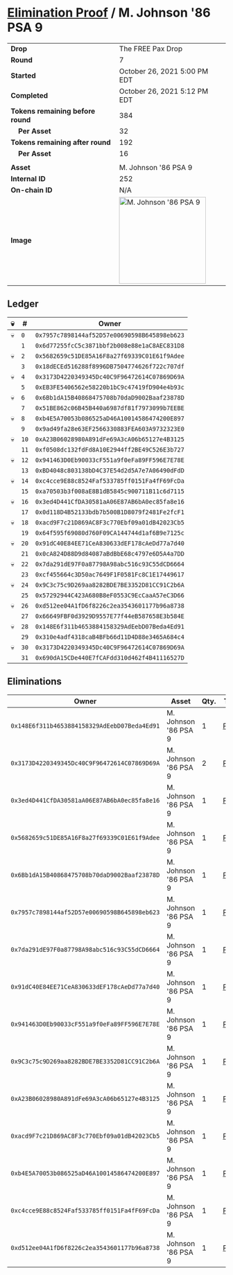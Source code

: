# [Elimination Proof](./readme.md) / M. Johnson &#039;86 PSA 9

|||
|---|---|
| **Drop** | The FREE Pax Drop |
| **Round** | 7 |
| **Started** | October 26, 2021 5:00 PM EDT |
| **Completed** | October 26, 2021 5:12 PM EDT |
| **Tokens remaining before round** | 384 |
| **&nbsp;&nbsp;&nbsp;&nbsp;Per Asset** | 32 |
| **Tokens remaining after round** | 192 |
| **&nbsp;&nbsp;&nbsp;&nbsp;Per Asset** | 16 |
| | |
| **Asset** | M. Johnson &#039;86 PSA 9 |
| **Internal ID** | 252 |
| **On-chain ID** | N/A |
| **Image** | <img src="https://tcdn.blokpax.com/94aa4804-2e32-46e1-81b9-081bd67f276d/7a7b5a53110dcd2f79ca756d974c7b022a36a8a030e91ed64e96b1ac814ee851.jpg" height="200" alt="M. Johnson &#039;86 PSA 9" /> |

## Ledger

| 💀 | # | Owner |
| --- | --- | --- |
| 💀 | `0` | `0x7957c7898144af52D57e00690598B645898eb623` |
|  | `1` | `0x6d77255fcC5c3871bbf2b008e88e1aC8AEC831D8` |
| 💀 | `2` | `0x5682659c51DE85A16F8a27f69339C01E61f9Adee` |
|  | `3` | `0x18dECEd516288f8996DB7504774626f722c707df` |
| 💀 | `4` | `0x3173D4220349345Dc40C9F96472614C07869D69A` |
|  | `5` | `0xEB3FE5406562e58220b1bC9c47419fD904e4b93c` |
| 💀 | `6` | `0x6Bb1dA15B40868475708b70daD9002Baaf23878D` |
|  | `7` | `0x51BE862c06B45B440a6987df81f7973099b7EEBE` |
| 💀 | `8` | `0xb4E5A70053b086525aD46A10014586474200E897` |
|  | `9` | `0x9ad49fa28e63EF2566330883FEA603A9732323E0` |
| 💀 | `10` | `0xA23B06028980A891dFe69A3cA06b65127e4B3125` |
|  | `11` | `0xf0508dc132fdFd8A10E2944ff2BE49C526E3b727` |
| 💀 | `12` | `0x941463D0Eb90033cF551a9f0eFa89FF596E7E78E` |
|  | `13` | `0xBD4048c803138bD4C37E54d2d5A7e7A06490dFdD` |
| 💀 | `14` | `0xc4cce9E88c8524Faf533785ff0151Fa4fF69FcDa` |
|  | `15` | `0xa70503b3f008aE8B1dB5845c900711B11c6d7115` |
| 💀 | `16` | `0x3ed4D441CfDA30581aA06E87AB6bA0ec85fa8e16` |
|  | `17` | `0x0d118D4B52133bdb7b500B1D8079f2481Fe2fcF1` |
| 💀 | `18` | `0xacd9F7c21D869AC8F3c770Ebf09a01dB42023Cb5` |
|  | `19` | `0x64f595f69080d760F09CA144744d1af6B9e7125c` |
| 💀 | `20` | `0x91dC40E84EE71CeA830633dEF178cAeDd77a7d40` |
|  | `21` | `0x0cA824D88D9d84087aBdBbE68c4797e6D5A4a7DD` |
| 💀 | `22` | `0x7da291dE97F0a87798A98abc516c93C55dCD6664` |
|  | `23` | `0xcf455664c3D50ac7649F1F0581Fc8C1E17449617` |
| 💀 | `24` | `0x9C3c75c9D269aa8282BDE7BE3352D81CC91C2b6A` |
|  | `25` | `0x57292944C423A680B8eF0553C9EcCaaA57eC3D66` |
| 💀 | `26` | `0xd512ee04A1fD6f8226c2ea3543601177b96a8738` |
|  | `27` | `0x66649FBF0d3929D9557E77f44eB587658E3b584E` |
| 💀 | `28` | `0x148E6f311b4653884158329AdEebD07Beda4Ed91` |
|  | `29` | `0x310e4adf4318caB4BFb66d11D4D88e3465A684c4` |
| 💀 | `30` | `0x3173D4220349345Dc40C9F96472614C07869D69A` |
|  | `31` | `0x690dA15CDe440E7fCAFdd310d462f4B41116527D` |


## Eliminations

| Owner | Asset | Qty. | Transaction |
| --- | --- | --- | --- |
| `0x148E6f311b4653884158329AdEebD07Beda4Ed91` | M. Johnson '86 PSA 9 | 1 | [Polygonscan](https://polygonscan.com/tx/0xda05b2b409bb2b1a1e23d1f3e799f3d3239cbc06267d6a60413751051c70e1d3) |
| `0x3173D4220349345Dc40C9F96472614C07869D69A` | M. Johnson '86 PSA 9 | 2 | [Polygonscan](https://polygonscan.com/tx/0x3534b6a84b45745146f52775b2aa9789ad44f841245388fcd82a00da18506362) |
| `0x3ed4D441CfDA30581aA06E87AB6bA0ec85fa8e16` | M. Johnson '86 PSA 9 | 1 | [Polygonscan](https://polygonscan.com/tx/0x562bc385e3f70f10c08d337ddea1e20b8b54721cec2651e97f605c275437ab10) |
| `0x5682659c51DE85A16F8a27f69339C01E61f9Adee` | M. Johnson '86 PSA 9 | 1 | [Polygonscan](https://polygonscan.com/tx/0xc4e247a01baa28350174c0c20a85d6b3bd7e29025792d4e36b88f22e0088ea35) |
| `0x6Bb1dA15B40868475708b70daD9002Baaf23878D` | M. Johnson '86 PSA 9 | 1 | [Polygonscan](https://polygonscan.com/tx/0x872f49a0911cc97f03d2d1347f046742a8603cf438262e219a4e9a298534ae6f) |
| `0x7957c7898144af52D57e00690598B645898eb623` | M. Johnson '86 PSA 9 | 1 | [Polygonscan](https://polygonscan.com/tx/0xc3dbb33c831edcf70809aa34520bb90e91200a64929f8c9f897729df115a5ad0) |
| `0x7da291dE97F0a87798A98abc516c93C55dCD6664` | M. Johnson '86 PSA 9 | 1 | [Polygonscan](https://polygonscan.com/tx/0x97dea65e0acc75907e92c1d9fb24c3c7ccd613a5325651cdf6d6ddd23f805d15) |
| `0x91dC40E84EE71CeA830633dEF178cAeDd77a7d40` | M. Johnson '86 PSA 9 | 1 | [Polygonscan](https://polygonscan.com/tx/0xd1950733fca27412208249ef8325acda078242da01402fe6c4165d8f68e76c9e) |
| `0x941463D0Eb90033cF551a9f0eFa89FF596E7E78E` | M. Johnson '86 PSA 9 | 1 | [Polygonscan](https://polygonscan.com/tx/0xf0da3262d30e4d4ba4c52094d1bde6d3756f04c6a783b6b6215fa89edfa038d7) |
| `0x9C3c75c9D269aa8282BDE7BE3352D81CC91C2b6A` | M. Johnson '86 PSA 9 | 1 | [Polygonscan](https://polygonscan.com/tx/0x3f4d66c216b4ff4ac9ced7fd013653307c700ffdc89489a29706284c690658e9) |
| `0xA23B06028980A891dFe69A3cA06b65127e4B3125` | M. Johnson '86 PSA 9 | 1 | [Polygonscan](https://polygonscan.com/tx/0x02d5666accd4eeaaf1f841e90572a6e4dbd96c117ac8e96dccffd19d23cc22b3) |
| `0xacd9F7c21D869AC8F3c770Ebf09a01dB42023Cb5` | M. Johnson '86 PSA 9 | 1 | [Polygonscan](https://polygonscan.com/tx/0x0e9c313146311678b1c5cccf0898433dc5e5a1ddf0e3a310d18248694b0e454e) |
| `0xb4E5A70053b086525aD46A10014586474200E897` | M. Johnson '86 PSA 9 | 1 | [Polygonscan](https://polygonscan.com/tx/0x9bf13a92c02970f85e2538102c2ddb9b45cd8b0f85674459dff2adb824dcf46c) |
| `0xc4cce9E88c8524Faf533785ff0151Fa4fF69FcDa` | M. Johnson '86 PSA 9 | 1 | [Polygonscan](https://polygonscan.com/tx/0x87b0eed3b741f4a03fd4582261807e8f029f83e357209703dfa5b25b57ee41fc) |
| `0xd512ee04A1fD6f8226c2ea3543601177b96a8738` | M. Johnson '86 PSA 9 | 1 | [Polygonscan](https://polygonscan.com/tx/0x794ff31c93f22ac1501df5ccdac7a30e0bb1c9d4412a90f43b608cb633303c97) |
